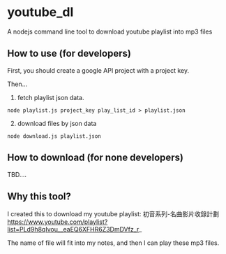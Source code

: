 youtube_dl
==========

A nodejs command line tool to download youtube playlist into mp3 files

How to use (for developers)
---------------------------

First, you should create a google API project with a project key.

Then...

1. fetch playlist json data.

```
node playlist.js project_key play_list_id > playlist.json
```

2. download files by json data

```
node download.js playlist.json
```

How to download (for none developers)
-------------------------------------

TBD....

Why this tool?
--------------

I created this to download my youtube playlist: 初音系列-名曲影片收錄計劃
https://www.youtube.com/playlist?list=PLd9h8qIvou__eaEQ6XFHR6Z3DmDVfz_r_

The name of file will fit into my notes, and then I can play these mp3 files.
